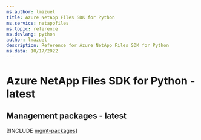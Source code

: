 ```yaml
---
ms.author: lmazuel
title: Azure NetApp Files SDK for Python
ms.service: netappfiles
ms.topic: reference
ms.devlang: python
author: lmazuel
description: Reference for Azure NetApp Files SDK for Python
ms.data: 10/17/2022
---
```

# Azure NetApp Files SDK for Python - latest

## Management packages - latest
[!INCLUDE [mgmt-packages](netapp-files-mgmt-index.md)]